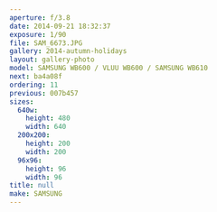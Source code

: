 ```yaml
---
aperture: f/3.8
date: 2014-09-21 18:32:37
exposure: 1/90
file: SAM_6673.JPG
gallery: 2014-autumn-holidays
layout: gallery-photo
model: SAMSUNG WB600 / VLUU WB600 / SAMSUNG WB610
next: ba4a08f
ordering: 11
previous: 007b457
sizes:
  640w:
    height: 480
    width: 640
  200x200:
    height: 200
    width: 200
  96x96:
    height: 96
    width: 96
title: null
make: SAMSUNG
---
```

